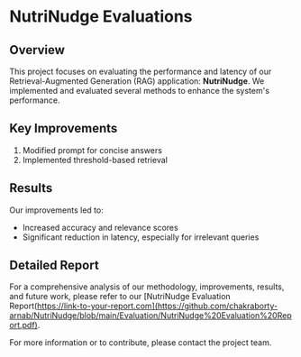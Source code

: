 # NutriNudge Evaluations

## Overview
This project focuses on evaluating the performance and latency of our Retrieval-Augmented Generation (RAG) application: **NutriNudge**. 
We implemented and evaluated several methods to enhance the system's performance.

## Key Improvements
1. Modified prompt for concise answers
2. Implemented threshold-based retrieval

## Results
Our improvements led to:
- Increased accuracy and relevance scores
- Significant reduction in latency, especially for irrelevant queries

## Detailed Report
For a comprehensive analysis of our methodology, improvements, results, and future work, please refer to our [NutriNudge Evaluation Report(https://link-to-your-report.com](https://github.com/chakraborty-arnab/NutriNudge/blob/main/Evaluation/NutriNudge%20Evaluation%20Report.pdf).

For more information or to contribute, please contact the project team.
